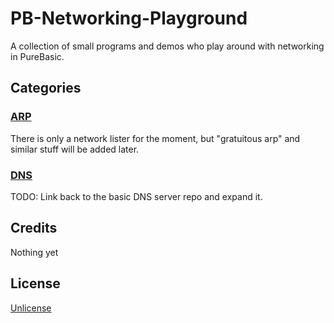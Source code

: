 # PB-Networking-Playground

A collection of small programs and demos who play around with networking in PureBasic.


## Categories

### [ARP](ARP/)

There is only a network lister for the moment, but "gratuitous arp" and similar stuff will be added later.


### [DNS](DNS/)

TODO: Link back to the basic DNS server repo and expand it.


## Credits

Nothing yet


## License

[Unlicense](LICENSE)
